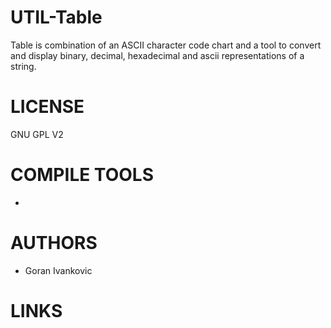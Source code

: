 UTIL-Table
==========

Table is combination of an ASCII character code chart and a tool to convert and display binary, decimal, hexadecimal and ascii representations of a string.

LICENSE
========
GNU GPL V2

COMPILE TOOLS
==============
- 

AUTHORS
=============
- Goran Ivankovic

LINKS
=============

